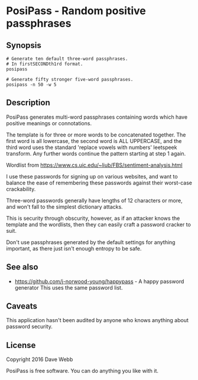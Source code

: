 # PosiPass - Random positive passphrases

## Synopsis

    # Generate ten default three-word passphrases.
    # In firstSECONDth1rd format.
    posipass

    # Generate fifty stronger five-word passphrases.
    posipass -n 50 -w 5

## Description

PosiPass generates multi-word passphrases containing words which have positive
meanings or connotations.

The template is for three or more words to be concatenated together. The first
word is all lowercase, the second word is ALL UPPERCASE, and the third word
uses the standard 'replace vowels with numbers' leetspeek transform. Any
further words continue the pattern starting at step 1 again.

Wordlist from https://www.cs.uic.edu/~liub/FBS/sentiment-analysis.html

I use these passwords for signing up on various websites, and want to balance
the ease of remembering these passwords against their worst-case crackability.

Three-word passwords generally have lengths of 12 characters or more, and won't
fall to the simplest dictionary attacks.

This is security through obscurity, however, as if an attacker knows the
template and the wordlists, then they can easily craft a password cracker to
suit.

Don't use passphrases generated by the default settings for anything important,
as there just isn't enough entropy to be safe.

## See also

* https://github.com/j-norwood-young/happypass - A happy password generator
This uses the same password list.

## Caveats

This application hasn't been audited by anyone who knows anything about
password security.

## License

Copyright 2016 Dave Webb

PosiPass is free software. You can do anything you like with it.
